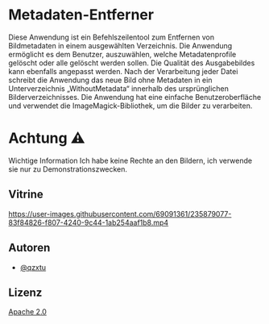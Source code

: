# Metadaten-Entferner

Diese Anwendung ist ein Befehlszeilentool zum Entfernen von Bildmetadaten in einem ausgewählten Verzeichnis. Die Anwendung ermöglicht es dem Benutzer, auszuwählen, welche Metadatenprofile gelöscht oder alle gelöscht werden sollen. Die Qualität des Ausgabebildes kann ebenfalls angepasst werden. Nach der Verarbeitung jeder Datei schreibt die Anwendung das neue Bild ohne Metadaten in ein Unterverzeichnis „WithoutMetadata“ innerhalb des ursprünglichen Bilderverzeichnisses. Die Anwendung hat eine einfache Benutzeroberfläche und verwendet die ImageMagick-Bibliothek, um die Bilder zu verarbeiten.

# Achtung ⚠️

Wichtige Information Ich habe keine Rechte an den Bildern, ich verwende sie nur zu Demonstrationszwecken.

## Vitrine

<https://user-images.githubusercontent.com/69091361/235879077-83f84826-f807-4240-9c44-1ab254aaf1b8.mp4>

## Autoren

-   [@qzxtu](https://www.github.com/qzxtu)

## Lizenz

[Apache 2.0](https://choosealicense.com/licenses/apache-2.0/)
